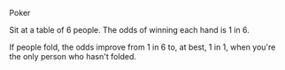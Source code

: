 Poker

Sit at a table of 6 people. The odds of winning each hand is 1 in 6.

If people fold, the odds improve from 1 in 6 to, at best, 1 in 1, when you're the only person who hasn't folded.